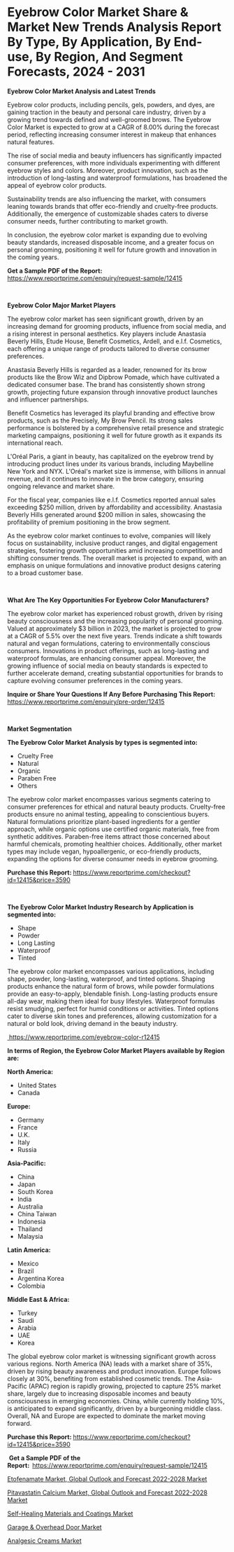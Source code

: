 <p><h1>Eyebrow Color Market Share & Market New Trends Analysis Report By Type, By Application, By End-use, By Region, And Segment Forecasts, 2024 - 2031</h1></p><p><strong>Eyebrow Color Market Analysis and Latest Trends</strong></p>
<p><p>Eyebrow color products, including pencils, gels, powders, and dyes, are gaining traction in the beauty and personal care industry, driven by a growing trend towards defined and well-groomed brows. The Eyebrow Color Market is expected to grow at a CAGR of 8.00% during the forecast period, reflecting increasing consumer interest in makeup that enhances natural features. </p><p>The rise of social media and beauty influencers has significantly impacted consumer preferences, with more individuals experimenting with different eyebrow styles and colors. Moreover, product innovation, such as the introduction of long-lasting and waterproof formulations, has broadened the appeal of eyebrow color products. </p><p>Sustainability trends are also influencing the market, with consumers leaning towards brands that offer eco-friendly and cruelty-free products. Additionally, the emergence of customizable shades caters to diverse consumer needs, further contributing to market growth. </p><p>In conclusion, the eyebrow color market is expanding due to evolving beauty standards, increased disposable income, and a greater focus on personal grooming, positioning it well for future growth and innovation in the coming years.</p></p>
<p><strong>Get a Sample PDF of the Report:&nbsp;</strong> <a href="https://www.reportprime.com/enquiry/request-sample/12415">https://www.reportprime.com/enquiry/request-sample/12415</a></p>
<p>&nbsp;</p>
<p><strong>Eyebrow Color Major Market Players</strong></p>
<p><p>The eyebrow color market has seen significant growth, driven by an increasing demand for grooming products, influence from social media, and a rising interest in personal aesthetics. Key players include Anastasia Beverly Hills, Etude House, Benefit Cosmetics, Ardell, and e.l.f. Cosmetics, each offering a unique range of products tailored to diverse consumer preferences.</p><p>Anastasia Beverly Hills is regarded as a leader, renowned for its brow products like the Brow Wiz and Dipbrow Pomade, which have cultivated a dedicated consumer base. The brand has consistently shown strong growth, projecting future expansion through innovative product launches and influencer partnerships.</p><p>Benefit Cosmetics has leveraged its playful branding and effective brow products, such as the Precisely, My Brow Pencil. Its strong sales performance is bolstered by a comprehensive retail presence and strategic marketing campaigns, positioning it well for future growth as it expands its international reach.</p><p>L'Oréal Paris, a giant in beauty, has capitalized on the eyebrow trend by introducing product lines under its various brands, including Maybelline New York and NYX. L'Oréal's market size is immense, with billions in annual revenue, and it continues to innovate in the brow category, ensuring ongoing relevance and market share.</p><p>For the fiscal year, companies like e.l.f. Cosmetics reported annual sales exceeding $250 million, driven by affordability and accessibility. Anastasia Beverly Hills generated around $200 million in sales, showcasing the profitability of premium positioning in the brow segment.</p><p>As the eyebrow color market continues to evolve, companies will likely focus on sustainability, inclusive product ranges, and digital engagement strategies, fostering growth opportunities amid increasing competition and shifting consumer trends. The overall market is projected to expand, with an emphasis on unique formulations and innovative product designs catering to a broad customer base.</p></p>
<p>&nbsp;</p>
<p><strong>What Are The Key Opportunities For Eyebrow Color Manufacturers?</strong></p>
<p><p>The eyebrow color market has experienced robust growth, driven by rising beauty consciousness and the increasing popularity of personal grooming. Valued at approximately $3 billion in 2023, the market is projected to grow at a CAGR of 5.5% over the next five years. Trends indicate a shift towards natural and vegan formulations, catering to environmentally conscious consumers. Innovations in product offerings, such as long-lasting and waterproof formulas, are enhancing consumer appeal. Moreover, the growing influence of social media on beauty standards is expected to further accelerate demand, creating substantial opportunities for brands to capture evolving consumer preferences in the coming years.</p></p>
<p><strong>Inquire or Share Your Questions If Any Before Purchasing This Report:</strong> <a href="https://www.reportprime.com/enquiry/pre-order/12415">https://www.reportprime.com/enquiry/pre-order/12415</a></p>
<p>&nbsp;</p>
<p><strong>Market Segmentation</strong></p>
<p><strong>The Eyebrow Color Market Analysis by types is segmented into:</strong></p>
<p><ul><li>Cruelty Free</li><li>Natural</li><li>Organic</li><li>Paraben Free</li><li>Others</li></ul></p>
<p><p>The eyebrow color market encompasses various segments catering to consumer preferences for ethical and natural beauty products. Cruelty-free products ensure no animal testing, appealing to conscientious buyers. Natural formulations prioritize plant-based ingredients for a gentler approach, while organic options use certified organic materials, free from synthetic additives. Paraben-free items attract those concerned about harmful chemicals, promoting healthier choices. Additionally, other market types may include vegan, hypoallergenic, or eco-friendly products, expanding the options for diverse consumer needs in eyebrow grooming.</p></p>
<p><strong>Purchase this Report:&nbsp;</strong><a href="https://www.reportprime.com/checkout?id=12415&price=3590">https://www.reportprime.com/checkout?id=12415&price=3590</a></p>
<p>&nbsp;</p>
<p><strong>The Eyebrow Color Market Industry Research by Application is segmented into:</strong></p>
<p><ul><li>Shape</li><li>Powder</li><li>Long Lasting</li><li>Waterproof</li><li>Tinted</li></ul></p>
<p><p>The eyebrow color market encompasses various applications, including shape, powder, long-lasting, waterproof, and tinted options. Shaping products enhance the natural form of brows, while powder formulations provide an easy-to-apply, blendable finish. Long-lasting products ensure all-day wear, making them ideal for busy lifestyles. Waterproof formulas resist smudging, perfect for humid conditions or activities. Tinted options cater to diverse skin tones and preferences, allowing customization for a natural or bold look, driving demand in the beauty industry.</p></p>
<p><a href="https://www.reportprime.com/eyebrow-color-r12415">&nbsp;https://www.reportprime.com/eyebrow-color-r12415</a></p>
<p><strong>In terms of Region, the Eyebrow Color Market Players available by Region are:</strong></p>
<p>
    <p> <strong> North America: </strong>
        <ul>
            <li>United States</li>
            <li>Canada</li>
        </ul>
        </p> 
    <p> <strong> Europe: </strong>
        <ul>
            <li>Germany</li>
            <li>France</li>
            <li>U.K.</li>
            <li>Italy</li>
            <li>Russia</li>
        </ul>
        </p> 
    <p> <strong> Asia-Pacific: </strong>
        <ul>
            <li>China</li>
            <li>Japan</li>
            <li>South Korea</li>
            <li>India</li>
            <li>Australia</li>
            <li>China Taiwan</li>
            <li>Indonesia</li>
            <li>Thailand</li>
            <li>Malaysia</li>
        </ul>
        </p> 
    <p> <strong> Latin America: </strong>
        <ul>
            <li>Mexico</li>
            <li>Brazil</li>
            <li>Argentina Korea</li>
            <li>Colombia</li>
        </ul>
        </p> 
    <p> <strong> Middle East & Africa: </strong>
        <ul>
            <li>Turkey</li>
            <li>Saudi</li>
            <li>Arabia</li>
            <li>UAE</li>
            <li>Korea</li>
        </ul>
    </p>
    </p>
<p><p>The global eyebrow color market is witnessing significant growth across various regions. North America (NA) leads with a market share of 35%, driven by rising beauty awareness and product innovation. Europe follows closely at 30%, benefiting from established cosmetic trends. The Asia-Pacific (APAC) region is rapidly growing, projected to capture 25% market share, largely due to increasing disposable incomes and beauty consciousness in emerging economies. China, while currently holding 10%, is anticipated to expand significantly, driven by a burgeoning middle class. Overall, NA and Europe are expected to dominate the market moving forward.</p></p>
<p><strong>Purchase this Report: </strong><a href="https://www.reportprime.com/checkout?id=12415&price=3590">https://www.reportprime.com/checkout?id=12415&price=3590</a></p>
<p>&nbsp;<strong>Get a Sample PDF of the Report:&nbsp;&nbsp;</strong><a href="https://www.reportprime.com/enquiry/request-sample/12415">https://www.reportprime.com/enquiry/request-sample/12415</a></p>
<p><strong></strong></p>
<p><p><a href="https://www.linkedin.com/pulse/global-etofenamate-market-outlook-forecast-2022-2028-industry-vxrwf?trackingId=l3BWDrSTSHmYPpmLx9b%2BtQ%3D%3D">Etofenamate Market, Global Outlook and Forecast 2022-2028 Market</a></p><p><a href="https://www.linkedin.com/pulse/market-forecast-global-pitavastatin-calcium-outlook-2022-2028-rcy7f?trackingId=ORn2RtqsTRuwhEuFzRyciQ%3D%3D">Pitavastatin Calcium Market, Global Outlook and Forecast 2022-2028 Market</a></p><p><a href="https://issuu.com/reportprime-2/docs/self-healing-materials-and-coatings_018d4bc37803e0">Self-Healing Materials and Coatings Market</a></p><p><a href="https://issuu.com/reportprime-2/docs/garage-overhead-door-market-size-20_2ffe82246793c4">Garage & Overhead Door Market</a></p><p><a href="https://medium.com/@amexben1465_98864/analgesic-creams-market-emerging-trends-and-future-prospects-for-period-from-2024-to-2031-d826ecb7433c">Analgesic Creams Market</a></p></p>